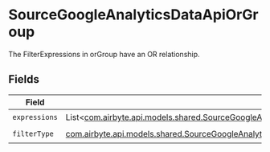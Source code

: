 # SourceGoogleAnalyticsDataApiOrGroup

The FilterExpressions in orGroup have an OR relationship.


## Fields

| Field                                                                                                                                                                                                                                     | Type                                                                                                                                                                                                                                      | Required                                                                                                                                                                                                                                  | Description                                                                                                                                                                                                                               |
| ----------------------------------------------------------------------------------------------------------------------------------------------------------------------------------------------------------------------------------------- | ----------------------------------------------------------------------------------------------------------------------------------------------------------------------------------------------------------------------------------------- | ----------------------------------------------------------------------------------------------------------------------------------------------------------------------------------------------------------------------------------------- | ----------------------------------------------------------------------------------------------------------------------------------------------------------------------------------------------------------------------------------------- |
| `expressions`                                                                                                                                                                                                                             | List<[com.airbyte.api.models.shared.SourceGoogleAnalyticsDataApiSchemasCustomReportsArrayMetricFilterExpression](../../models/shared/SourceGoogleAnalyticsDataApiSchemasCustomReportsArrayMetricFilterExpression.md)>                     | :heavy_check_mark:                                                                                                                                                                                                                        | N/A                                                                                                                                                                                                                                       |
| `filterType`                                                                                                                                                                                                                              | [com.airbyte.api.models.shared.SourceGoogleAnalyticsDataApiSchemasCustomReportsArrayMetricFilterMetricsFilterFilterType](../../models/shared/SourceGoogleAnalyticsDataApiSchemasCustomReportsArrayMetricFilterMetricsFilterFilterType.md) | :heavy_check_mark:                                                                                                                                                                                                                        | N/A                                                                                                                                                                                                                                       |